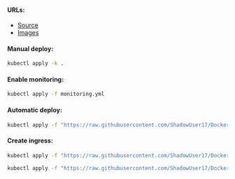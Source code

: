 #### URLs:
- [Source](https://github.com/Shopify/toxiproxy)
- [Images](https://github.com/Shopify/toxiproxy/pkgs/container/toxiproxy)

#### Manual deploy:
```bash
kubectl apply -k .
```

#### Enable monitoring:
```bash
kubectl apply -f monitoring.yml
```

#### Automatic deploy:
```bash
kubectl apply -f "https://raw.githubusercontent.com/ShadowUser17/DockerTemplates/master/K8S/toxiproxy/fluxcd-deploy.yml"
```

#### Create ingress:
```bash
kubectl apply -f "https://raw.githubusercontent.com/ShadowUser17/DockerTemplates/master/K8S/toxiproxy/ingress-nginx.yml"
```
```bash
kubectl apply -f "https://raw.githubusercontent.com/ShadowUser17/DockerTemplates/master/K8S/toxiproxy/ingress-istio.yml"
```
